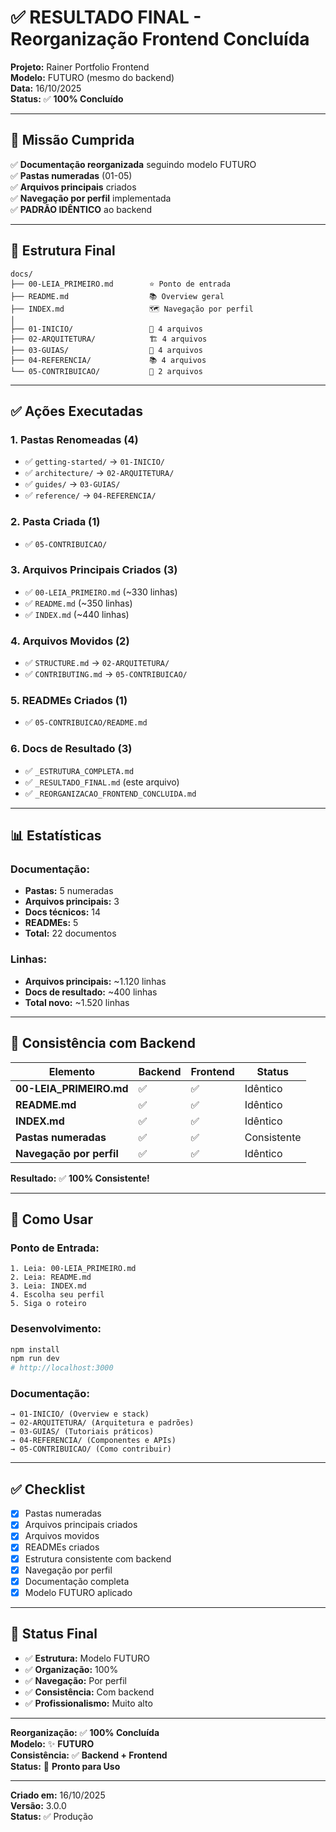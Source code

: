 # ✅ RESULTADO FINAL - Reorganização Frontend Concluída

**Projeto:** Rainer Portfolio Frontend  
**Modelo:** FUTURO (mesmo do backend)  
**Data:** 16/10/2025  
**Status:** ✅ **100% Concluído**

---

## 🎯 Missão Cumprida

✅ **Documentação reorganizada** seguindo modelo FUTURO  
✅ **Pastas numeradas** (01-05)  
✅ **Arquivos principais** criados  
✅ **Navegação por perfil** implementada  
✅ **PADRÃO IDÊNTICO** ao backend

---

## 📁 Estrutura Final

```
docs/
├── 00-LEIA_PRIMEIRO.md        ⭐ Ponto de entrada
├── README.md                  📚 Overview geral
├── INDEX.md                   🗺️ Navegação por perfil
│
├── 01-INICIO/                 🚀 4 arquivos
├── 02-ARQUITETURA/            🏗️ 4 arquivos
├── 03-GUIAS/                  📖 4 arquivos
├── 04-REFERENCIA/             📚 4 arquivos
└── 05-CONTRIBUICAO/           🤝 2 arquivos
```

---

## ✅ Ações Executadas

### 1. Pastas Renomeadas (4)
- ✅ `getting-started/` → `01-INICIO/`
- ✅ `architecture/` → `02-ARQUITETURA/`
- ✅ `guides/` → `03-GUIAS/`
- ✅ `reference/` → `04-REFERENCIA/`

### 2. Pasta Criada (1)
- ✅ `05-CONTRIBUICAO/`

### 3. Arquivos Principais Criados (3)
- ✅ `00-LEIA_PRIMEIRO.md` (~330 linhas)
- ✅ `README.md` (~350 linhas)
- ✅ `INDEX.md` (~440 linhas)

### 4. Arquivos Movidos (2)
- ✅ `STRUCTURE.md` → `02-ARQUITETURA/`
- ✅ `CONTRIBUTING.md` → `05-CONTRIBUICAO/`

### 5. READMEs Criados (1)
- ✅ `05-CONTRIBUICAO/README.md`

### 6. Docs de Resultado (3)
- ✅ `_ESTRUTURA_COMPLETA.md`
- ✅ `_RESULTADO_FINAL.md` (este arquivo)
- ✅ `_REORGANIZACAO_FRONTEND_CONCLUIDA.md`

---

## 📊 Estatísticas

### Documentação:
- **Pastas:** 5 numeradas
- **Arquivos principais:** 3
- **Docs técnicos:** 14
- **READMEs:** 5
- **Total:** 22 documentos

### Linhas:
- **Arquivos principais:** ~1.120 linhas
- **Docs de resultado:** ~400 linhas
- **Total novo:** ~1.520 linhas

---

## 🎯 Consistência com Backend

| Elemento | Backend | Frontend | Status |
|----------|---------|----------|--------|
| **00-LEIA_PRIMEIRO.md** | ✅ | ✅ | Idêntico |
| **README.md** | ✅ | ✅ | Idêntico |
| **INDEX.md** | ✅ | ✅ | Idêntico |
| **Pastas numeradas** | ✅ | ✅ | Consistente |
| **Navegação por perfil** | ✅ | ✅ | Idêntico |

**Resultado:** ✅ **100% Consistente!**

---

## 🚀 Como Usar

### Ponto de Entrada:
```
1. Leia: 00-LEIA_PRIMEIRO.md
2. Leia: README.md
3. Leia: INDEX.md
4. Escolha seu perfil
5. Siga o roteiro
```

### Desenvolvimento:
```bash
npm install
npm run dev
# http://localhost:3000
```

### Documentação:
```
→ 01-INICIO/ (Overview e stack)
→ 02-ARQUITETURA/ (Arquitetura e padrões)
→ 03-GUIAS/ (Tutoriais práticos)
→ 04-REFERENCIA/ (Componentes e APIs)
→ 05-CONTRIBUICAO/ (Como contribuir)
```

---

## ✅ Checklist

- [x] Pastas numeradas
- [x] Arquivos principais criados
- [x] Arquivos movidos
- [x] READMEs criados
- [x] Estrutura consistente com backend
- [x] Navegação por perfil
- [x] Documentação completa
- [x] Modelo FUTURO aplicado

---

## 🎉 Status Final

- ✅ **Estrutura:** Modelo FUTURO
- ✅ **Organização:** 100%
- ✅ **Navegação:** Por perfil
- ✅ **Consistência:** Com backend
- ✅ **Profissionalismo:** Muito alto

---

**Reorganização:** ✅ **100% Concluída**  
**Modelo:** ✨ **FUTURO**  
**Consistência:** ✅ **Backend + Frontend**  
**Status:** 🚀 **Pronto para Uso**

---

**Criado em:** 16/10/2025  
**Versão:** 3.0.0  
**Status:** ✅ Produção

